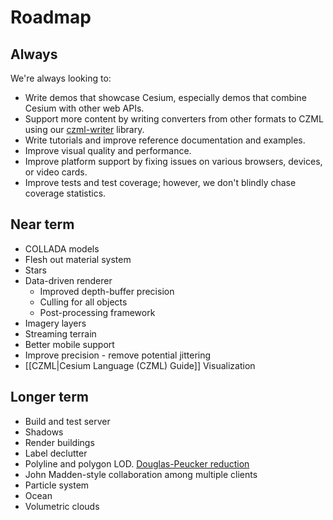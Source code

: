 # Roadmap

## Always

We're always looking to:
* Write demos that showcase Cesium, especially demos that combine Cesium with other web APIs.
* Support more content by writing converters from other formats to CZML using our [czml-writer](https://github.com/AnalyticalGraphicsInc/czml-writer) library.
* Write tutorials and improve reference documentation and examples.
* Improve visual quality and performance.
* Improve platform support by fixing issues on various browsers, devices, or video cards.
* Improve tests and test coverage; however, we don't blindly chase coverage statistics.

## Near term
* COLLADA models
* Flesh out material system
* Stars
* Data-driven renderer
   * Improved depth-buffer precision
   * Culling for all objects
   * Post-processing framework
* Imagery layers
* Streaming terrain
* Better mobile support
* Improve precision - remove potential jittering
* [[CZML|Cesium Language (CZML) Guide]] Visualization

## Longer term
* Build and test server
* Shadows
* Render buildings
* Label declutter
* Polyline and polygon LOD.  [Douglas-Peucker reduction](http://www.bowdoin.edu/~ltoma/teaching/cs350/spring06/Lecture-Handouts/hershberger92speeding.pdf)
* John Madden-style collaboration among multiple clients
* Particle system
* Ocean
* Volumetric clouds